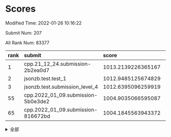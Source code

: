 # Scores

Modified Time: 2022-01-26 10:16:22

Submit Num: 207

All Rank Num: 83377

| rank |               submit               |       score        |       sigma        | pk_num |
| :--- | :--------------------------------- | :----------------- | :----------------- | :----- |
| 1    | cpp.21_12_24.submission-2b2ea0d7   | 1013.2139226365167 | 0.8211453997690823 | 1609   |
| 2    | jsonzb.test.test_1                 | 1012.9485125674829 | 0.8114572368586812 | 1615   |
| 3    | jsonzb.test.submission_level_4     | 1012.6395096259919 | 0.7971630444143155 | 1610   |
| 55   | cpp.2022_01_09.submission-5b0e3de2 | 1004.9035066595087 | 0.7214216203493609 | 1615   |
| 65   | cpp.2022_01_09.submission-816672bd | 1004.1845563943372 | 0.7175645053826282 | 1616   |


<details>
<summary>全部</summary>

| rank |                 submit                 |       score        |       sigma        | pk_num |
| :--- | :------------------------------------- | :----------------- | :----------------- | :----- |
| 1    | cpp.21_12_24.submission-2b2ea0d7       | 1013.2139226365167 | 0.8211453997690823 | 1609   |
| 2    | jsonzb.test.test_1                     | 1012.9485125674829 | 0.8114572368586812 | 1615   |
| 3    | jsonzb.test.submission_level_4         | 1012.6395096259919 | 0.7971630444143155 | 1610   |
| 4    | gobigger.level_3.submission_level_3_19 | 1011.0161397700798 | 0.7685912779703561 | 1605   |
| 5    | gobigger.level_3.submission_level_3_9  | 1011.0145596953826 | 0.7547505596025301 | 1610   |
| 6    | gobigger.level_3.submission_level_3_49 | 1010.945334565703  | 0.7758199879105142 | 1608   |
| 7    | gobigger.level_3.submission_level_3_16 | 1010.9251808278468 | 0.7929816675081282 | 1612   |
| 8    | gobigger.level_3.submission_level_3_10 | 1010.8818451084131 | 0.7674169564952114 | 1609   |
| 9    | gobigger.level_3.submission_level_3_3  | 1010.8008331802612 | 0.7739625085284556 | 1619   |
| 10   | gobigger.level_3.submission_level_3_42 | 1010.7912639738245 | 0.7741902206429486 | 1612   |
| 11   | gobigger.level_3.submission_level_3_40 | 1010.705362513604  | 0.7666788290657237 | 1614   |
| 12   | gobigger.level_3.submission_level_3_32 | 1010.6038584921672 | 0.7583849407878419 | 1610   |
| 13   | gobigger.level_3.submission_level_3_22 | 1010.5915650017158 | 0.7580169154308166 | 1608   |
| 14   | gobigger.level_3.submission_level_3_24 | 1010.4969120086655 | 0.7774074024413703 | 1612   |
| 15   | gobigger.level_3.submission_level_3_7  | 1010.4686751750916 | 0.7774124624522282 | 1608   |
| 16   | gobigger.level_3.submission_level_3_29 | 1010.4166137579093 | 0.7648190944257454 | 1612   |
| 17   | gobigger.level_3.submission_level_3_35 | 1010.4125671723705 | 0.7699196575454259 | 1610   |
| 18   | gobigger.level_3.submission_level_3_47 | 1010.402078407337  | 0.7497785794639134 | 1610   |
| 19   | gobigger.level_3.submission_level_3_31 | 1010.3772966610904 | 0.7556916698045564 | 1610   |
| 20   | gobigger.level_3.submission_level_3_2  | 1010.335119038964  | 0.7715812571713119 | 1610   |
| 21   | gobigger.level_3.submission_level_3_26 | 1010.3243442764585 | 0.7504388287972756 | 1608   |
| 22   | gobigger.level_3.submission_level_3_12 | 1010.3181665871049 | 0.7606808386868587 | 1615   |
| 23   | gobigger.level_3.submission_level_3_18 | 1010.3108464091979 | 0.7515044913791048 | 1612   |
| 24   | gobigger.level_3.submission_level_3_0  | 1010.2797391766003 | 0.7596660152163661 | 1609   |
| 25   | gobigger.level_3.submission_level_3_36 | 1010.2065803993521 | 0.7812743534904038 | 1607   |
| 26   | gobigger.level_3.submission_level_3_34 | 1010.1480787646575 | 0.7401625759569069 | 1614   |
| 27   | gobigger.level_3.submission_level_3_14 | 1010.0251948473443 | 0.7459555204891196 | 1610   |
| 28   | gobigger.level_3.submission_level_3_25 | 1009.9976861327121 | 0.7560614008740316 | 1609   |
| 29   | gobigger.level_3.submission_level_3_43 | 1009.9941101932163 | 0.7511806840512687 | 1615   |
| 30   | gobigger.level_3.submission_level_3_39 | 1009.9356203527925 | 0.7462287446689665 | 1611   |
| 31   | gobigger.level_3.submission_level_3_30 | 1009.9270116073861 | 0.778752257232456  | 1612   |
| 32   | gobigger.level_3.submission_level_3_44 | 1009.8901961100048 | 0.7548043443071892 | 1618   |
| 33   | gobigger.level_3.submission_level_3_20 | 1009.8729954974422 | 0.7555682831524239 | 1615   |
| 34   | gobigger.level_3.submission_level_3_48 | 1009.7687585482266 | 0.7434509346435625 | 1613   |
| 35   | gobigger.level_3.submission_level_3_46 | 1009.7593534161872 | 0.7446740263431252 | 1611   |
| 36   | gobigger.level_3.submission_level_3_23 | 1009.7219522832381 | 0.7767176244590748 | 1614   |
| 37   | gobigger.level_3.submission_level_3_4  | 1009.6964731314264 | 0.7746739387146664 | 1617   |
| 38   | gobigger.level_3.submission_level_3_11 | 1009.672419034752  | 0.7460732189919655 | 1611   |
| 39   | gobigger.level_3.submission_level_3_45 | 1009.5554156859082 | 0.7490485563949637 | 1612   |
| 40   | gobigger.level_3.submission_level_3_33 | 1009.411913469141  | 0.7770722286101133 | 1610   |
| 41   | gobigger.level_3.submission_level_3_41 | 1009.3126372187509 | 0.7450235296222963 | 1610   |
| 42   | gobigger.level_3.submission_level_3_28 | 1009.1838480285095 | 0.7477151451538664 | 1619   |
| 43   | gobigger.level_3.submission_level_3_38 | 1009.1297183126159 | 0.7626065425219654 | 1608   |
| 44   | gobigger.level_3.submission_level_3_27 | 1009.127574296622  | 0.7551650116704542 | 1612   |
| 45   | gobigger.level_3.submission_level_3_13 | 1009.1120896223813 | 0.7175937961512603 | 1607   |
| 46   | gobigger.level_3.submission_level_3_15 | 1009.0597464138417 | 0.7583492852720993 | 1612   |
| 47   | gobigger.level_3.submission_level_3_6  | 1008.97699399858   | 0.7570813656997887 | 1611   |
| 48   | gobigger.level_3.submission_level_3_8  | 1008.9649021722005 | 0.7474767434786153 | 1614   |
| 49   | gobigger.level_3.submission_level_3_37 | 1008.6048657941989 | 0.7418344017976366 | 1614   |
| 50   | gobigger.level_3.submission_level_3_5  | 1008.6002554925675 | 0.7542580867941625 | 1613   |
| 51   | gobigger.level_3.submission_level_3_21 | 1008.3762293772758 | 0.7476089108464022 | 1612   |
| 52   | gobigger.level_3.submission_level_3_17 | 1008.2730231168728 | 0.7261402206077218 | 1610   |
| 53   | gobigger.level_3.submission_level_3_1  | 1008.150881276251  | 0.7479898610089811 | 1612   |
| 54   | gobigger.level_1.submission_level_1_36 | 1004.9747259091448 | 0.7229252811171888 | 1612   |
| 55   | cpp.2022_01_09.submission-5b0e3de2     | 1004.9035066595087 | 0.7214216203493609 | 1615   |
| 56   | gobigger.level_1.submission_level_1_46 | 1004.865235935188  | 0.7306115657162453 | 1616   |
| 57   | gobigger.level_1.submission_level_1_12 | 1004.6875973411007 | 0.7180840735355751 | 1612   |
| 58   | gobigger.level_1.submission_level_1_7  | 1004.682656948254  | 0.7156025985171904 | 1609   |
| 59   | gobigger.level_1.submission_level_1_22 | 1004.558646034063  | 0.7112868421456457 | 1616   |
| 60   | gobigger.level_1.submission_level_1_13 | 1004.552251213915  | 0.7290740194456878 | 1613   |
| 61   | gobigger.level_1.submission_level_1_25 | 1004.3296797027177 | 0.7007991279682475 | 1605   |
| 62   | gobigger.level_1.submission_level_1_14 | 1004.2392078482845 | 0.7164013334925327 | 1613   |
| 63   | gobigger.level_1.submission_level_1_11 | 1004.2383720276358 | 0.7156180544633011 | 1614   |
| 64   | gobigger.level_1.submission_level_1_6  | 1004.2093570029974 | 0.7121855742305433 | 1610   |
| 65   | cpp.2022_01_09.submission-816672bd     | 1004.1845563943372 | 0.7175645053826282 | 1616   |
| 66   | gobigger.level_1.submission_level_1_16 | 1004.1202429757618 | 0.7257503126773247 | 1610   |
| 67   | gobigger.level_1.submission_level_1_32 | 1004.1200863777296 | 0.7110815948673919 | 1610   |
| 68   | gobigger.level_1.submission_level_1_42 | 1004.1160841043575 | 0.7272628630495412 | 1611   |
| 69   | gobigger.level_1.submission_level_1_17 | 1004.0636659225662 | 0.7284349470975308 | 1612   |
| 70   | gobigger.level_1.submission_level_1_20 | 1003.8374989614595 | 0.7134450246539095 | 1609   |
| 71   | gobigger.level_1.submission_level_1_43 | 1003.8365975277169 | 0.7125184740962036 | 1609   |
| 72   | gobigger.level_1.submission_level_1_15 | 1003.7680642494526 | 0.7139757012677794 | 1608   |
| 73   | gobigger.level_1.submission_level_1_45 | 1003.7347347004393 | 0.7165278816162315 | 1608   |
| 74   | gobigger.level_1.submission_level_1_3  | 1003.7023886902585 | 0.7221370549544662 | 1615   |
| 75   | gobigger.level_1.submission_level_1_34 | 1003.6593464484913 | 0.7186562866859098 | 1609   |
| 76   | gobigger.level_1.submission_level_1_35 | 1003.6008196428681 | 0.7251193711390662 | 1609   |
| 77   | gobigger.level_1.submission_level_1_21 | 1003.586205283492  | 0.7165626008683713 | 1607   |
| 78   | gobigger.level_1.submission_level_1_30 | 1003.5258128782037 | 0.7057320738689588 | 1616   |
| 79   | gobigger.level_1.submission_level_1_24 | 1003.4429945311414 | 0.7154845974961824 | 1615   |
| 80   | gobigger.level_1.submission_level_1_29 | 1003.4026138483428 | 0.7168842950134178 | 1609   |
| 81   | gobigger.level_1.submission_level_1_26 | 1003.3334965625667 | 0.7209378706486357 | 1612   |
| 82   | gobigger.level_1.submission_level_1_31 | 1003.3285481251878 | 0.7232718889230086 | 1607   |
| 83   | gobigger.level_1.submission_level_1_10 | 1003.2983175587152 | 0.7209270317716853 | 1616   |
| 84   | gobigger.level_1.submission_level_1_27 | 1003.2944686779085 | 0.7295444084216324 | 1610   |
| 85   | gobigger.level_1.submission_level_1_19 | 1003.2408121819548 | 0.7174294594109059 | 1614   |
| 86   | gobigger.level_1.submission_level_1_47 | 1003.155708292795  | 0.726070441920236  | 1610   |
| 87   | gobigger.level_1.submission_level_1_39 | 1003.1341182911844 | 0.7092687419764556 | 1612   |
| 88   | gobigger.level_1.submission_level_1_33 | 1003.1170494080214 | 0.722574767356609  | 1608   |
| 89   | gobigger.level_1.submission_level_1_28 | 1003.0239526208039 | 0.7135659331268519 | 1606   |
| 90   | gobigger.level_1.submission_level_1_48 | 1003.0201408339904 | 0.7199117372611705 | 1608   |
| 91   | gobigger.level_1.submission_level_1_37 | 1002.896797560236  | 0.7178271029028861 | 1615   |
| 92   | gobigger.level_1.submission_level_1_41 | 1002.867339575247  | 0.7124442567136144 | 1615   |
| 93   | gobigger.level_1.submission_level_1_49 | 1002.7359281998429 | 0.7013577187792547 | 1607   |
| 94   | gobigger.level_1.submission_level_1_9  | 1002.6347927918754 | 0.7341841974778451 | 1605   |
| 95   | gobigger.level_1.submission_level_1_0  | 1002.6274413493516 | 0.740169840468025  | 1607   |
| 96   | gobigger.level_1.submission_level_1_2  | 1002.6142939734905 | 0.7067550212165968 | 1608   |
| 97   | gobigger.level_1.submission_level_1_18 | 1002.4606913201147 | 0.7177091267463177 | 1611   |
| 98   | gobigger.level_1.submission_level_1_23 | 1002.3631539000357 | 0.7156933838854307 | 1610   |
| 99   | gobigger.level_1.submission_level_1_40 | 1002.3433110578405 | 0.7197929331369723 | 1613   |
| 100  | gobigger.level_1.submission_level_1_1  | 1002.1606069393558 | 0.7195899732615448 | 1610   |
| 101  | gobigger.level_1.submission_level_1_4  | 1002.0752279237953 | 0.7117638274206342 | 1613   |
| 102  | gobigger.level_1.submission_level_1_44 | 1002.0748746118157 | 0.7119411035116738 | 1614   |
| 103  | gobigger.level_1.submission_level_1_5  | 1002.0709834838923 | 0.7125905788131486 | 1610   |
| 104  | gobigger.level_1.submission_level_1_38 | 1001.974355955435  | 0.7259576534775208 | 1614   |
| 105  | gobigger.level_1.submission_level_1_8  | 1001.9314846494767 | 0.7234276444261735 | 1605   |
| 106  | gobigger.random.submission_random_1    | 997.4271974276676  | 0.6970323579523274 | 1606   |
| 107  | gobigger.random.submission_random_18   | 997.3077902531311  | 0.7073160685071879 | 1615   |
| 108  | gobigger.random.submission_random_42   | 997.2678912311949  | 0.7095444066334328 | 1607   |
| 109  | gobigger.random.submission_random_34   | 997.1820268320936  | 0.6993059905073221 | 1608   |
| 110  | gobigger.random.submission_random_39   | 997.1499508239144  | 0.69725166039246   | 1613   |
| 111  | gobigger.random.submission_random_2    | 996.7924936161103  | 0.7120705792764414 | 1611   |
| 112  | gobigger.random.submission_random_36   | 996.7625466297811  | 0.7017021351636107 | 1612   |
| 113  | gobigger.random.submission_random_8    | 996.7568305147831  | 0.7209813740407024 | 1615   |
| 114  | gobigger.random.submission_random_3    | 996.7471457316224  | 0.7295084543617478 | 1610   |
| 115  | gobigger.random.submission_random_15   | 996.39527296595    | 0.7056086982452642 | 1613   |
| 116  | gobigger.random.submission_random_44   | 996.3783337733996  | 0.7371845272086616 | 1615   |
| 117  | gobigger.random.submission_random_7    | 996.3576157397915  | 0.7123922370170808 | 1613   |
| 118  | gobigger.random.submission_random_30   | 996.2908498582113  | 0.7046457292735805 | 1607   |
| 119  | gobigger.random.submission_random_9    | 996.2107998657729  | 0.7133098240208112 | 1610   |
| 120  | gobigger.random.submission_random_10   | 996.2084878059418  | 0.704126989268749  | 1611   |
| 121  | gobigger.random.submission_random_49   | 996.2007549577321  | 0.7112259686679859 | 1610   |
| 122  | gobigger.random.submission_random_33   | 996.1943219267764  | 0.7197743959314786 | 1610   |
| 123  | gobigger.random.submission_random_35   | 996.1595610880058  | 0.700332088453455  | 1610   |
| 124  | gobigger.random.submission_random_38   | 996.1489477732796  | 0.709442742078875  | 1608   |
| 125  | gobigger.random.submission_random_47   | 996.117571494644   | 0.70688697119969   | 1610   |
| 126  | gobigger.random.submission_random_20   | 996.1166845545632  | 0.7161133866614836 | 1615   |
| 127  | gobigger.random.submission_random_24   | 996.0461052818765  | 0.721827228922736  | 1610   |
| 128  | gobigger.random.submission_random_28   | 996.0284821329415  | 0.7208070746443589 | 1607   |
| 129  | gobigger.random.submission_random_12   | 995.9644589623807  | 0.7094043630845988 | 1612   |
| 130  | gobigger.random.submission_random_46   | 995.93118313938    | 0.7188945476702566 | 1607   |
| 131  | gobigger.random.submission_random_27   | 995.8426135370646  | 0.7278890451176835 | 1615   |
| 132  | gobigger.random.submission_random_32   | 995.6673279025905  | 0.7146887655223312 | 1613   |
| 133  | gobigger.random.submission_random_14   | 995.6414636654542  | 0.7053648380776752 | 1608   |
| 134  | gobigger.random.submission_random_43   | 995.6251155207023  | 0.7451954114714447 | 1608   |
| 135  | gobigger.random.submission_random_22   | 995.6234230690457  | 0.7144742034717979 | 1614   |
| 136  | gobigger.random.submission_random_25   | 995.6197986425541  | 0.722337095381072  | 1608   |
| 137  | gobigger.random.submission_random_0    | 995.6016737215351  | 0.7113377873096719 | 1617   |
| 138  | gobigger.random.submission_random_6    | 995.5782296036542  | 0.7074852526285547 | 1610   |
| 139  | gobigger.random.submission_random_41   | 995.5499917888305  | 0.7152000488708588 | 1612   |
| 140  | gobigger.random.submission_random_23   | 995.5424929051103  | 0.7146678726024316 | 1615   |
| 141  | gobigger.random.submission_random_19   | 995.5209513830624  | 0.7055200238209623 | 1616   |
| 142  | gobigger.random.submission_random_45   | 995.5144867058438  | 0.7267819497886101 | 1617   |
| 143  | gobigger.random.submission_random_21   | 995.4980730329199  | 0.7176622064872743 | 1610   |
| 144  | gobigger.random.submission_random_11   | 995.3945431889623  | 0.7030988975079046 | 1612   |
| 145  | gobigger.random.submission_random_17   | 995.369609651268   | 0.7165700814962979 | 1607   |
| 146  | gobigger.random.submission_random_26   | 995.3605934349057  | 0.712997263738256  | 1614   |
| 147  | gobigger.random.submission_random_16   | 995.2029987391469  | 0.7174869684980829 | 1611   |
| 148  | gobigger.random.submission_random_48   | 995.1910083242428  | 0.7309152427988677 | 1613   |
| 149  | gobigger.random.submission_random_29   | 995.1711590581328  | 0.7173791970757997 | 1612   |
| 150  | gobigger.random.submission_random_4    | 995.1640884743831  | 0.7003696700480811 | 1613   |
| 151  | gobigger.random.submission_random_5    | 995.0660963350375  | 0.7286673022116457 | 1609   |
| 152  | gobigger.random.submission_random_13   | 995.0404246245521  | 0.7258368659745272 | 1616   |
| 153  | gobigger.random.submission_random_37   | 995.0193908935751  | 0.7089659885361389 | 1614   |
| 154  | gobigger.random.submission_random_31   | 994.3878120344601  | 0.7130098528854089 | 1610   |
| 155  | gobigger.level_2.submission_level_2_12 | 994.2545294359825  | 0.7188532704853869 | 1614   |
| 156  | gobigger.random.submission_random_40   | 993.9192139525586  | 0.7244744680760605 | 1609   |
| 157  | gobigger.level_2.submission_level_2_25 | 993.4029178890381  | 0.7210071677338382 | 1614   |
| 158  | gobigger.level_2.submission_level_2_10 | 993.2966176679449  | 0.7190325862646362 | 1608   |
| 159  | gobigger.level_2.submission_level_2_31 | 993.2492564795529  | 0.7516426318301006 | 1615   |
| 160  | gobigger.level_2.submission_level_2_43 | 993.200345743374   | 0.7310884067522787 | 1609   |
| 161  | gobigger.level_2.submission_level_2_1  | 993.0705499652687  | 0.7467222595534969 | 1616   |
| 162  | gobigger.level_2.submission_level_2_4  | 992.99687442381    | 0.7523614873881056 | 1606   |
| 163  | gobigger.level_2.submission_level_2_23 | 992.9008364126937  | 0.7446010734583617 | 1610   |
| 164  | gobigger.level_2.submission_level_2_9  | 992.8745733847302  | 0.7417420126050299 | 1608   |
| 165  | gobigger.level_2.submission_level_2_32 | 992.8509540554192  | 0.7466389378137693 | 1606   |
| 166  | gobigger.level_2.submission_level_2_15 | 992.832603905397   | 0.7411693644502383 | 1607   |
| 167  | gobigger.level_2.submission_level_2_22 | 992.808354648885   | 0.7384082683011727 | 1614   |
| 168  | gobigger.level_2.submission_level_2_40 | 992.7852242984977  | 0.7460674157410977 | 1607   |
| 169  | gobigger.level_2.submission_level_2_5  | 992.6934890403263  | 0.7410452103016119 | 1609   |
| 170  | gobigger.level_2.submission_level_2_33 | 992.6566781436954  | 0.7507056991231027 | 1608   |
| 171  | gobigger.level_2.submission_level_2_41 | 992.590386195181   | 0.723181274375388  | 1610   |
| 172  | gobigger.level_2.submission_level_2_8  | 992.4921857235182  | 0.7437539092219392 | 1613   |
| 173  | gobigger.level_2.submission_level_2_19 | 992.2503977247384  | 0.7399744726415759 | 1611   |
| 174  | gobigger.level_2.submission_level_2_17 | 992.1791817294319  | 0.7581921208947016 | 1612   |
| 175  | gobigger.level_2.submission_level_2_26 | 992.1275264117465  | 0.7357543497479485 | 1610   |
| 176  | gobigger.level_2.submission_level_2_38 | 992.0482488412797  | 0.7363817002645471 | 1608   |
| 177  | gobigger.level_2.submission_level_2_7  | 992.0095663550273  | 0.7620999470399873 | 1615   |
| 178  | gobigger.level_2.submission_level_2_13 | 991.9439778002577  | 0.7431325898545238 | 1611   |
| 179  | gobigger.level_2.submission_level_2_29 | 991.8653417994549  | 0.7406503851700252 | 1608   |
| 180  | gobigger.level_2.submission_level_2_3  | 991.780887571021   | 0.7426975420132569 | 1607   |
| 181  | gobigger.level_2.submission_level_2_28 | 991.7567364161584  | 0.7327543033824201 | 1611   |
| 182  | gobigger.level_2.submission_level_2_34 | 991.6847970225224  | 0.767190756386613  | 1611   |
| 183  | gobigger.level_2.submission_level_2_14 | 991.6288214426327  | 0.7425723341846057 | 1604   |
| 184  | gobigger.level_2.submission_level_2_0  | 991.5332396303454  | 0.7696772144094239 | 1615   |
| 185  | gobigger.level_2.submission_level_2_39 | 991.4984786480574  | 0.7571234331894843 | 1613   |
| 186  | gobigger.level_2.submission_level_2_42 | 991.4741163708817  | 0.779268941847077  | 1612   |
| 187  | gobigger.level_2.submission_level_2_24 | 991.418547900349   | 0.7807624945536146 | 1616   |
| 188  | gobigger.level_2.submission_level_2_49 | 991.4010137571491  | 0.7529705400319089 | 1611   |
| 189  | gobigger.level_2.submission_level_2_2  | 991.1055355965294  | 0.7494420834633553 | 1613   |
| 190  | gobigger.level_2.submission_level_2_6  | 991.092107302902   | 0.7663107677789094 | 1605   |
| 191  | gobigger.level_2.submission_level_2_37 | 991.0894569679112  | 0.7688432839033117 | 1607   |
| 192  | gobigger.level_2.submission_level_2_21 | 991.0445549159127  | 0.7509648918043739 | 1615   |
| 193  | gobigger.level_2.submission_level_2_48 | 990.9550315222502  | 0.7743423692228558 | 1611   |
| 194  | gobigger.level_2.submission_level_2_27 | 990.9493974968935  | 0.7573461363389467 | 1615   |
| 195  | gobigger.level_2.submission_level_2_45 | 990.9262497631539  | 0.7511180827317693 | 1612   |
| 196  | gobigger.level_2.submission_level_2_35 | 990.88539251607    | 0.7613237753961478 | 1611   |
| 197  | gobigger.level_2.submission_level_2_30 | 990.8293046852091  | 0.7527371172960745 | 1613   |
| 198  | gobigger.level_2.submission_level_2_18 | 990.8210616834109  | 0.770534593044074  | 1608   |
| 199  | gobigger.level_2.submission_level_2_46 | 990.7549673318525  | 0.7584879957970423 | 1615   |
| 200  | gobigger.level_2.submission_level_2_11 | 990.6828296751128  | 0.7507735556391301 | 1611   |
| 201  | gobigger.level_2.submission_level_2_47 | 990.6402326790284  | 0.7649191692660808 | 1611   |
| 202  | gobigger.level_2.submission_level_2_44 | 990.5033371004389  | 0.7542555956765871 | 1611   |
| 203  | gobigger.level_2.submission_level_2_16 | 990.403779129545   | 0.7672943152007025 | 1613   |
| 204  | gobigger.level_2.submission_level_2_20 | 989.9932109863611  | 0.7724817708372066 | 1615   |
| 205  | gobigger.level_2.submission_level_2_36 | 989.6739625790966  | 0.7585446048861831 | 1609   |
| 206  | gobigger.none.submission_none_0        | 978.227957143394   | 1.394220238738145  | 1611   |
| 207  | gobigger.none.submission_none_1        | 975.781038344238   | 1.5033812228329917 | 1610   |

</details>